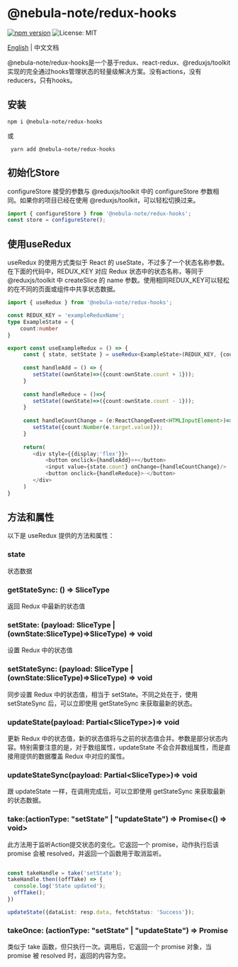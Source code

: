 # @nebula-note/redux-hooks

[![npm version](https://img.shields.io/npm/v/@nebula-note/redux-hooks.svg?style=flat-square)](https://www.npmjs.com/package/@nebula-note/redux-hooks)
<img alt="License: MIT" src="https://img.shields.io/badge/License-MIT-yellow.svg" />

[English](README.md) | 中文文档

@nebula-note/redux-hooks是一个基于redux、react-redux、@reduxjs/toolkit实现的完全通过hooks管理状态的轻量级解决方案。没有actions，没有reducers，只有hooks。

## 安装
``` 
npm i @nebula-note/redux-hooks 
```
或
```
 yarn add @nebula-note/redux-hooks
 ```

## 初始化Store

configureStore 接受的参数与 @reduxjs/toolkit 中的 configureStore 参数相同。如果你的项目已经在使用 @reduxjs/toolkit，可以轻松切换过来。

``` typescript
import { configureStore } from '@nebula-note/redux-hooks';
const store = configureStore();
```

## 使用useRedux

useRedux 的使用方式类似于 React 的 useState，不过多了一个状态名称参数。在下面的代码中，REDUX_KEY 对应 Redux 状态中的状态名称，等同于 @reduxjs/toolkit 中 createSlice 的 name 参数。使用相同REDUX_KEY可以轻松的在不同的页面或组件中共享状态数据。

``` typescript
import { useRedux } from '@nebula-note/redux-hooks';

const REDUX_KEY = 'exampleReduxName';
type ExampleState = {
    count:number
}

export const useExampleRedux = () => {
     const { state, setState } = useRedux<ExampleState>(REDUX_KEY, {count:0});
     
     const handleAdd = () => {
        setState((ownState)=>({count:ownState.count + 1}));
     }
     
     const handleReduce = ()=>{
        setState((ownState)=>({count:ownState.count - 1}));
     }
     
     const handleCountChange = (e:ReactChangeEvent<HTMLInputElement>)=>{
        setState({count:Number(e.target.value)});
     }
        
     return(
        <div style={{display:'flex'}}>
            <button onclick={handleAdd}>+</button>
            <input value={state.count} onChange={handleCountChange}/>
            <button onclick={handleReduce}>-</button>
        </div>
     )
}


```

## 方法和属性

以下是 useRedux 提供的方法和属性：

### state

状态数据

### getStateSync: () => SliceType

返回 Redux 中最新的状态值

### setState: (payload: SliceType | (ownState:SliceType)=>SliceType) => void

设置 Redux 中的状态值

### setStateSync: (payload: SliceType | (ownState:SliceType)=>SliceType) => void

同步设置 Redux 中的状态值，相当于 setState。不同之处在于，使用 setStateSync 后，可以立即使用 getStateSync 来获取最新的状态。

### updateState(payload: Partial\<SliceType\>)=> void

更新 Redux 中的状态值，新的状态值将与之前的状态值合并。参数是部分状态内容。特别需要注意的是，对于数组属性，updateState 不会合并数组属性，而是直接用提供的数据覆盖 Redux 中对应的属性。

### updateStateSync(payload: Partial\<SliceType\>)=> void

跟 updateState 一样，在调用完成后，可以立即使用 getStateSync 来获取最新的状态数据。

### take:(actionType: "setState" | "updateState") => Promise<() => void>

此方法用于监听Action提交状态的变化。它返回一个 promise，动作执行后该 promise 会被 resolved，并返回一个函数用于取消监听。

```typescript

const takeHandle = take('setState');
takeHandle.then((offTake) => {
  console.log('State updated');
  offTake();
})

updateState({dataList: resp.data, fetchStatus: 'Success'});

```

### takeOnce: (actionType: "setState" | "updateState") => Promise<void>

类似于 take 函数，但只执行一次。调用后，它返回一个 promise 对象，当 promise 被 resolved 时，返回的内容为空。


